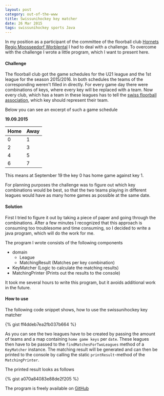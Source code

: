 ```yaml
---
layout: post
category: out-of-the-www
title: Swissunihockey key matcher
date: 26 Mar 2015
tags: swissunihockey sports Java
---
```


In my position as a participant of the committee of the floorball club [Hornets Regio Moosseedorf Worblental](http://www.hornets.ch) I had to deal with a challenge. To overcome with the challenge I wrote a little program, which I want to present here.


#### Challenge
The floorball club got the game schedules for the U21 league and the 1st league for the season 2015/2016. In both schedules the teams of the corresponding weren't filled in directly. For every game day there were combinations of keys, where every key will be replaced with a team. Now every club, which has a team in these leagues has to tell the [swiss floorball association](http://www.swissunihockey.ch), which key should represent their team.

Below you can see an excerpt of such a game schedule

**19.09.2015**

Home | Away
:----------- | :-----------
0 | 1
2 | 3
4 | 5
6 | 7

This means at September 19 the key 0 has home game against key 1.

For planning purposes the challenge was to figure out which key combinations would be best, so that the two teams playing in different leagues would have as many home games as possible at the same date.


#### Solution
First I tried to figure it out by taking a piece of paper and going through the combinations. After a few minutes I recognized that this approach is consuming too troublesome and time consuming, so I decided to write a java program, which will do the work for me.

The program I wrote consists of the following components

* domain
  * League
  * MatchingResult (Matches per key combination)
* KeyMatcher (Logic to calculate the matching results)
* MatchingPrinter (Prints out the results to the console)

It took me several hours to write this program, but it avoids additional work in the future.


#### How to use
The following code snippet shows, how to use the swissunihockey key matcher

{% gist ff4ddeb7ea2fb037b664 %}

As you can see the two leagues have to be created by passing the amount of teams and a map containing `home game keys` per `date`. These leagues then have to be passed to the `findMatchesForTwoLeagues` method of a `KeyMatcher` instance. The matching result will be generated and can then be printed to the console by calling the static `printResult`-method of the `MatchingPrinter`.

The printed result looks as follows

{% gist a070a84083e88de2f205 %}

The program is freely available on [GitHub](https://github.com/rufer7/swissunihockey-key-matcher)